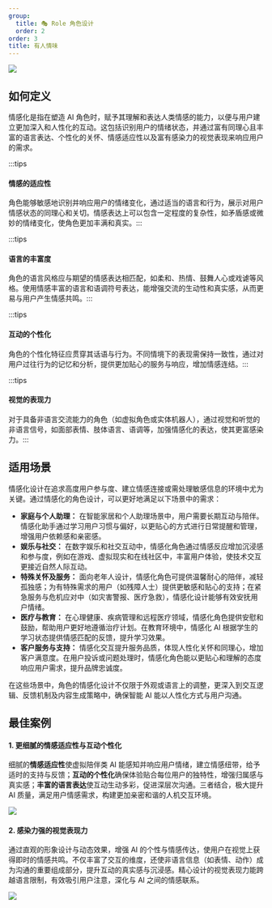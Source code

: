 ```yaml
---
group:
  title: 🎭 Role 角色设计
  order: 2
order: 3
title: 有人情味
---
```


![](https://mdn.alipayobjects.com/huamei_iwk9zp/afts/img/A*y-DHRIdTUp8AAAAAAAAAAAAADgCCAQ/fmt.webp)

## 如何定义

情感化是指在塑造 AI 角色时，赋予其理解和表达人类情感的能力，以便与用户建立更加深入和人性化的互动。这包括识别用户的情绪状态，并通过富有同理心且丰富的语言表达、个性化的关怀、情感适应性以及富有感染力的视觉表现来响应用户的需求。

:::tips

#### 情感的适应性

角色能够敏感地识别并响应用户的情绪变化，通过适当的语言和行为，展示对用户情感状态的同理心和关切。情感表达上可以包含一定程度的复杂性，如矛盾感或微妙的情绪变化，使角色更加丰满和真实。:::

:::tips

#### 语言的丰富度

角色的语言风格应与期望的情感表达相匹配，如柔和、热情、鼓舞人心或戏谑等风格。使用情感丰富的语言和语调符号表达，能增强交流的生动性和真实感，从而更易与用户产生情感共鸣。:::

:::tips

#### 互动的个性化

角色的个性化特征应贯穿其话语与行为。不同情境下的表现需保持一致性，通过对用户过往行为的记忆和分析，提供更加贴心的服务与响应，增加情感连结。:::

:::tips

#### 视觉的表现力

对于具备非语言交流能力的角色（如虚拟角色或实体机器人），通过视觉和听觉的非语言信号，如面部表情、肢体语言、语调等，加强情感化的表达，使其更富感染力。:::

## 适用场景

情感化设计在追求高度用户参与度、建立情感连接或需处理敏感信息的环境中尤为关键。通过情感化的角色设计，可以更好地满足以下场景中的需求：

- **家庭与个人助理：** 在智能家居和个人助理场景中，用户需要长期互动与陪伴。情感化助手通过学习用户习惯与偏好，以更贴心的方式进行日常提醒和管理，增强用户依赖感和亲密感。
- **娱乐与社交：** 在数字娱乐和社交互动中，情感化角色通过情感反应增加沉浸感和参与度，例如在游戏、虚拟现实和在线社区中，丰富用户体验，使技术交互更接近自然人际互动。
- **特殊关怀及服务：** 面向老年人设计，情感化角色可提供温馨耐心的陪伴，减轻孤独感；为有特殊需求的用户（如残障人士）提供更敏感和贴心的支持；在紧急服务与危机应对中（如灾害警报、医疗急救），情感化设计能够有效安抚用户情绪。
- **医疗与教育：** 在心理健康、疾病管理和远程医疗领域，情感化角色提供安慰和鼓励，帮助用户更好地遵循治疗计划。在教育环境中，情感化 AI 根据学生的学习状态提供情感匹配的反馈，提升学习效果。
- **客户服务与支持：** 情感化交互提升服务品质，体现人性化关怀和同理心，增加客户满意度。在用户投诉或问题处理时，情感化角色能以更贴心和理解的态度响应用户需求，提升品牌忠诚度。

在这些场景中，角色的情感化设计不仅限于外观或语言上的调整，更深入到交互逻辑、反馈机制及内容生成策略中，确保智能 AI 能以人性化方式与用户沟通。

## 最佳案例

#### 1. 更细腻的情感适应性与互动个性化

细腻的**情感适应性**使虚拟陪伴类 AI 能感知并响应用户情绪，建立情感纽带，给予适时的支持与反馈；**互动的个性化**确保体验贴合每位用户的独特性，增强归属感与真实感；**丰富的语言表达**使互动生动多彩，促进深层次沟通。三者结合，极大提升 AI 质量，满足用户情感需求，构建更加亲密和谐的人机交互环境。

![](https://mdn.alipayobjects.com/huamei_iwk9zp/afts/img/A*n-oTTJjH_fIAAAAAAAAAAAAADgCCAQ/fmt.webp)

#### 2. 感染力强的视觉表现力

通过直观的形象设计与动态效果，增强 AI 的个性与情感传达，使用户在视觉上获得即时的情感共鸣。不仅丰富了交互的维度，还使非语言信息（如表情、动作）成为沟通的重要组成部分，提升互动的真实感与沉浸感。精心设计的视觉表现力能跨越语言限制，有效吸引用户注意，深化与 AI 之间的情感联系。

![](https://mdn.alipayobjects.com/huamei_iwk9zp/afts/img/A*hsuNSKkBNycAAAAAAAAAAAAADgCCAQ/fmt.webp)
